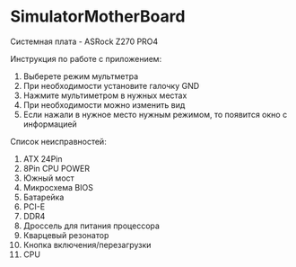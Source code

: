 # SimulatorMotherBoard
Системная плата - ASRock Z270 PRO4

Инструкция по работе с приложением:
1) Выберете режим мультметра
2) При необходимости установите галочку GND
3) Нажмите мультиметром в нужных местах
4) При необходимости можно изменить вид
5) Если нажали в нужное место нужным режимом, то появится окно с информацией

Список неисправностей:
1) ATX 24Pin
2) 8Pin CPU POWER
3) Южный мост
4) Микросхема BIOS
5) Батарейка
6) PCI-E
7) DDR4
8) Дроссель для питания процессора
9) Кварцевый резонатор
10) Кнопка включения/перезагрузки
11) CPU
